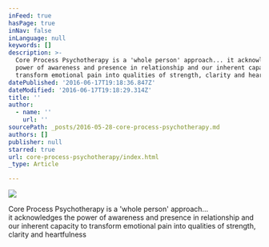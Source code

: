 ```yaml
---
inFeed: true
hasPage: true
inNav: false
inLanguage: null
keywords: []
description: >-
  Core Process Psychotherapy is a 'whole person' approach... it acknowledges the
  power of awareness and presence in relationship and our inherent capacity to
  transform emotional pain into qualities of strength, clarity and heartfulness
datePublished: '2016-06-17T19:18:36.847Z'
dateModified: '2016-06-17T19:18:29.314Z'
title: ''
author:
  - name: ''
    url: ''
sourcePath: _posts/2016-05-28-core-process-psychotherapy.md
authors: []
publisher: null
starred: true
url: core-process-psychotherapy/index.html
_type: Article

---
```

![](https://the-grid-user-content.s3-us-west-2.amazonaws.com/3e81891b-e71b-4237-99de-684e3de88994.jpg)

Core Process Psychotherapy is a 'whole person' approach...  
it acknowledges the power of awareness and presence in relationship and  
our inherent capacity to transform emotional pain into qualities of strength, clarity and heartfulness